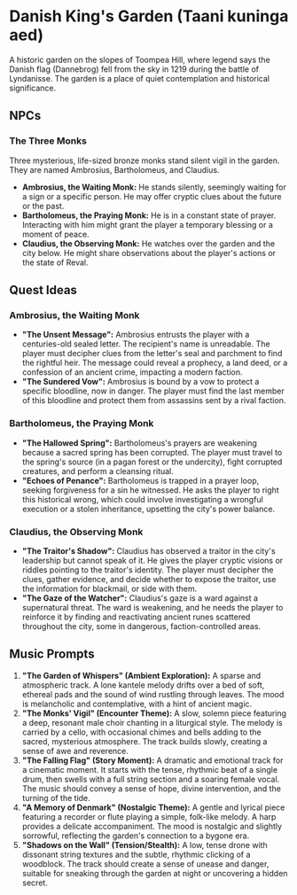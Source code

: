 # Danish King's Garden (Taani kuninga aed)

A historic garden on the slopes of Toompea Hill, where legend says the Danish flag (Dannebrog) fell from the sky in 1219 during the battle of Lyndanisse. The garden is a place of quiet contemplation and historical significance.

## NPCs

### The Three Monks

Three mysterious, life-sized bronze monks stand silent vigil in the garden. They are named Ambrosius, Bartholomeus, and Claudius.

- **Ambrosius, the Waiting Monk:** He stands silently, seemingly waiting for a sign or a specific person. He may offer cryptic clues about the future or the past.
- **Bartholomeus, the Praying Monk:** He is in a constant state of prayer. Interacting with him might grant the player a temporary blessing or a moment of peace.
- **Claudius, the Observing Monk:** He watches over the garden and the city below. He might share observations about the player's actions or the state of Reval.

## Quest Ideas

### Ambrosius, the Waiting Monk

- **"The Unsent Message":** Ambrosius entrusts the player with a centuries-old sealed letter. The recipient's name is unreadable. The player must decipher clues from the letter's seal and parchment to find the rightful heir. The message could reveal a prophecy, a land deed, or a confession of an ancient crime, impacting a modern faction.
- **"The Sundered Vow":** Ambrosius is bound by a vow to protect a specific bloodline, now in danger. The player must find the last member of this bloodline and protect them from assassins sent by a rival faction.

### Bartholomeus, the Praying Monk

- **"The Hallowed Spring":** Bartholomeus's prayers are weakening because a sacred spring has been corrupted. The player must travel to the spring's source (in a pagan forest or the undercity), fight corrupted creatures, and perform a cleansing ritual.
- **"Echoes of Penance":** Bartholomeus is trapped in a prayer loop, seeking forgiveness for a sin he witnessed. He asks the player to right this historical wrong, which could involve investigating a wrongful execution or a stolen inheritance, upsetting the city's power balance.

### Claudius, the Observing Monk

- **"The Traitor's Shadow":** Claudius has observed a traitor in the city's leadership but cannot speak of it. He gives the player cryptic visions or riddles pointing to the traitor's identity. The player must decipher the clues, gather evidence, and decide whether to expose the traitor, use the information for blackmail, or side with them.
- **"The Gaze of the Watcher":** Claudius's gaze is a ward against a supernatural threat. The ward is weakening, and he needs the player to reinforce it by finding and reactivating ancient runes scattered throughout the city, some in dangerous, faction-controlled areas.

## Music Prompts

1.  **"The Garden of Whispers" (Ambient Exploration):** A sparse and atmospheric track. A lone kantele melody drifts over a bed of soft, ethereal pads and the sound of wind rustling through leaves. The mood is melancholic and contemplative, with a hint of ancient magic.
2.  **"The Monks' Vigil" (Encounter Theme):** A slow, solemn piece featuring a deep, resonant male choir chanting in a liturgical style. The melody is carried by a cello, with occasional chimes and bells adding to the sacred, mysterious atmosphere. The track builds slowly, creating a sense of awe and reverence.
3.  **"The Falling Flag" (Story Moment):** A dramatic and emotional track for a cinematic moment. It starts with the tense, rhythmic beat of a single drum, then swells with a full string section and a soaring female vocal. The music should convey a sense of hope, divine intervention, and the turning of the tide.
4.  **"A Memory of Denmark" (Nostalgic Theme):** A gentle and lyrical piece featuring a recorder or flute playing a simple, folk-like melody. A harp provides a delicate accompaniment. The mood is nostalgic and slightly sorrowful, reflecting the garden's connection to a bygone era.
5.  **"Shadows on the Wall" (Tension/Stealth):** A low, tense drone with dissonant string textures and the subtle, rhythmic clicking of a woodblock. The track should create a sense of unease and danger, suitable for sneaking through the garden at night or uncovering a hidden secret.
